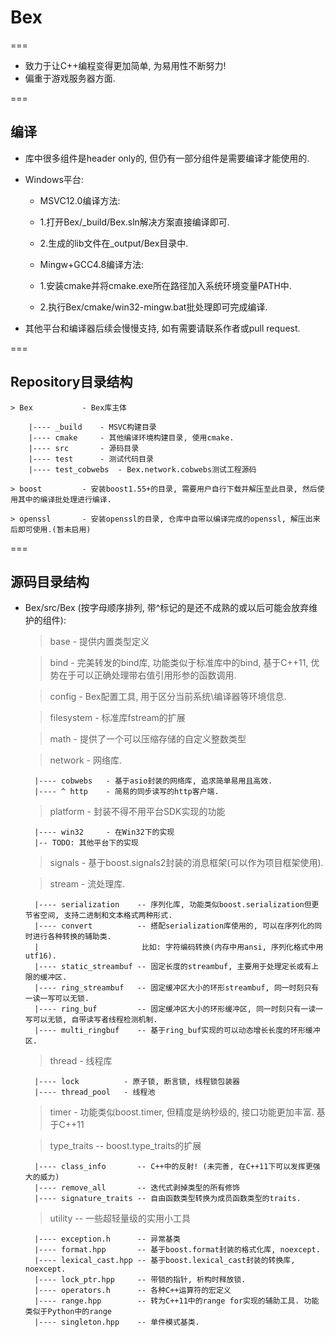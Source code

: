 # Bex
===

* 致力于让C++编程变得更加简单, 为易用性不断努力!
* 偏重于游戏服务器方面.

===

## 编译

* 库中很多组件是header only的, 但仍有一部分组件是需要编译才能使用的.

* Windows平台:

  - MSVC12.0编译方法:
  - 1.打开Bex/_build/Bex.sln解决方案直接编译即可.
  - 2.生成的lib文件在_output/Bex目录中.

  - Mingw+GCC4.8编译方法:
  - 1.安装cmake并将cmake.exe所在路径加入系统环境变量PATH中.
  - 2.执行Bex/cmake/win32-mingw.bat批处理即可完成编译.
  
* 其他平台和编译器后续会慢慢支持, 如有需要请联系作者或pull request.

===

## Repository目录结构

    > Bex           - Bex库主体
    
        |---- _build    - MSVC构建目录
        |---- cmake     - 其他编译环境构建目录, 使用cmake.
        |---- src       - 源码目录
        |---- test      - 测试代码目录
        |---- test_cobwebs  - Bex.network.cobwebs测试工程源码
        
    > boost         - 安装boost1.55+的目录, 需要用户自行下载并解压至此目录, 然后使用其中的编译批处理进行编译.
    
    > openssl       - 安装openssl的目录, 仓库中自带以编译完成的openssl, 解压出来后即可使用.(暂未启用)

===

## 源码目录结构

* Bex/src/Bex (按字母顺序排列, 带^标记的是还不成熟的或以后可能会放弃维护的组件):

    > base          - 提供内置类型定义
    
    > bind          - 完美转发的bind库, 功能类似于标准库中的bind, 基于C++11, 优势在于可以正确处理带右值引用形参的函数调用.
    
    > config        - Bex配置工具, 用于区分当前系统\编译器等环境信息.
  
    > filesystem    - 标准库fstream的扩展
  
    > math          - 提供了一个可以压缩存储的自定义整数类型
  
    > network       - 网络库.
  
        |---- cobwebs   - 基于asio封装的网络库, 追求简单易用且高效.
        |---- ^ http    - 简易的同步读写的http客户端.
      
    > platform      - 封装不得不用平台SDK实现的功能
  
        |---- win32     - 在Win32下的实现
        |-- TODO: 其他平台下的实现
      
    > signals       - 基于boost.signals2封装的消息框架(可以作为项目框架使用).
  
    > stream        - 流处理库.
  
        |---- serialization    -- 序列化库, 功能类似boost.serialization但更节省空间, 支持二进制和文本格式两种形式.
        |---- convert          -- 搭配serialization库使用的, 可以在序列化的同时进行各种转换的辅助类. 
        |                       比如: 字符编码转换(内存中用ansi, 序列化格式中用utf16).
        |---- static_streambuf -- 固定长度的streambuf, 主要用于处理定长或有上限的缓冲区.
        |---- ring_streambuf   -- 固定缓冲区大小的环形streambuf, 同一时刻只有一读一写可以无锁.
        |---- ring_buf         -- 固定缓冲区大小的环形缓冲区, 同一时刻只有一读一写可以无锁, 自带读写者线程检测机制.
        |---- multi_ringbuf    -- 基于ring_buf实现的可以动态增长长度的环形缓冲区.

    > thread        - 线程库
  
        |---- lock          - 原子锁, 断言锁, 线程锁包装器
        |---- thread_pool   - 线程池
      
    > timer         - 功能类似boost.timer, 但精度是纳秒级的, 接口功能更加丰富. 基于C++11
  
    > type_traits -- boost.type_traits的扩展
  
        |---- class_info       -- C++中的反射! (未完善, 在C++11下可以发挥更强大的威力)
        |---- remove_all       -- 迭代式剥掉类型的所有修饰
        |---- signature_traits -- 自由函数类型转换为成员函数类型的traits.

    > utility       -- 一些超轻量级的实用小工具
  
        |---- exception.h      -- 异常基类
        |---- format.hpp       -- 基于boost.format封装的格式化库, noexcept.
        |---- lexical_cast.hpp -- 基于boost.lexical_cast封装的转换库, noexcept.
        |---- lock_ptr.hpp     -- 带锁的指针, 析构时释放锁.
        |---- operators.h      -- 各种C++运算符的宏定义
        |---- range.hpp        -- 转为C++11中的range for实现的辅助工具. 功能类似于Python中的range
        |---- singleton.hpp    -- 单件模式基类.











      
      

